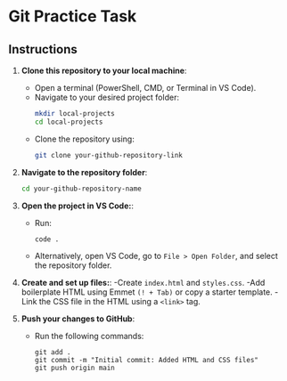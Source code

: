 # Git Practice Task  

## Instructions  

1. **Clone this repository to your local machine**:  
   - Open a terminal (PowerShell, CMD, or Terminal in VS Code).  
   - Navigate to your desired project folder:  
     ```bash
     mkdir local-projects  
     cd local-projects  
     ```  
   - Clone the repository using:  
     ```bash
     git clone your-github-repository-link  
     ```  

2. **Navigate to the repository folder**:  
   ```bash
   cd your-github-repository-name

3. **Open the project in VS Code:**:
   - Run:
     ```bash
     code .
     ```
   - Alternatively, open VS Code, go to `File > Open Folder`, and select the repository folder.

4. **Create and set up files:**:
   -Create `index.html` and `styles.css`.
   -Add boilerplate HTML using Emmet `(! + Tab)` or copy a starter template.
   -Link the CSS file in the HTML using a `<link>` tag.

5. **Push your changes to GitHub**:
   - Run the following commands:
     ```
     git add .  
     git commit -m "Initial commit: Added HTML and CSS files"  
     git push origin main
     ```
     
   

